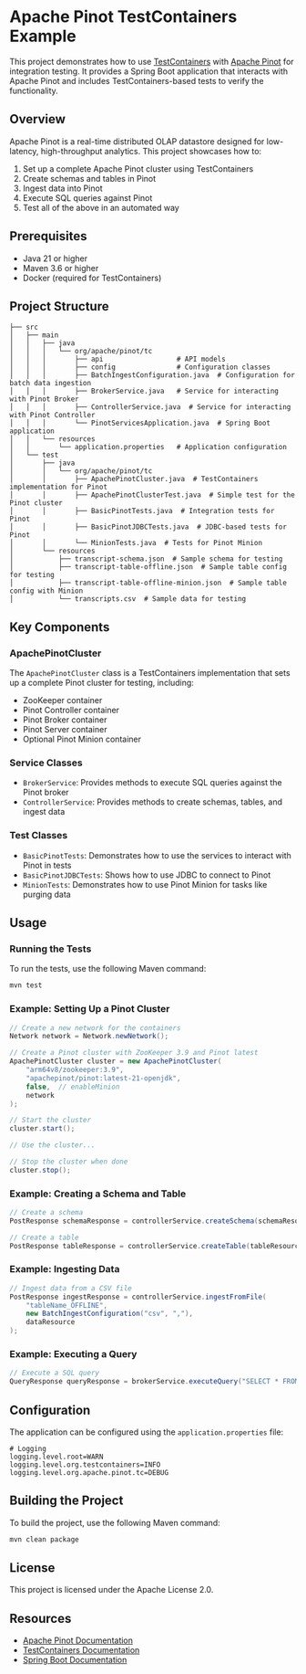 # Apache Pinot TestContainers Example

This project demonstrates how to use [TestContainers](https://www.testcontainers.org/) with [Apache Pinot](https://pinot.apache.org/) for integration testing. It provides a Spring Boot application that interacts with Apache Pinot and includes TestContainers-based tests to verify the functionality.

## Overview

Apache Pinot is a real-time distributed OLAP datastore designed for low-latency, high-throughput analytics. This project showcases how to:

1. Set up a complete Apache Pinot cluster using TestContainers
2. Create schemas and tables in Pinot
3. Ingest data into Pinot
4. Execute SQL queries against Pinot
5. Test all of the above in an automated way

## Prerequisites

- Java 21 or higher
- Maven 3.6 or higher
- Docker (required for TestContainers)

## Project Structure

```
├── src
│   ├── main
│   │   ├── java
│   │   │   └── org/apache/pinot/tc
│   │   │       ├── api                  # API models
│   │   │       ├── config               # Configuration classes
│   │   │       ├── BatchIngestConfiguration.java  # Configuration for batch data ingestion
│   │   │       ├── BrokerService.java   # Service for interacting with Pinot Broker
│   │   │       ├── ControllerService.java  # Service for interacting with Pinot Controller
│   │   │       └── PinotServicesApplication.java  # Spring Boot application
│   │   └── resources
│   │       └── application.properties   # Application configuration
│   └── test
│       ├── java
│       │   └── org/apache/pinot/tc
│       │       ├── ApachePinotCluster.java  # TestContainers implementation for Pinot
│       │       ├── ApachePinotClusterTest.java  # Simple test for the Pinot cluster
│       │       ├── BasicPinotTests.java  # Integration tests for Pinot
│       │       ├── BasicPinotJDBCTests.java  # JDBC-based tests for Pinot
│       │       └── MinionTests.java  # Tests for Pinot Minion
│       └── resources
│           ├── transcript-schema.json  # Sample schema for testing
│           ├── transcript-table-offline.json  # Sample table config for testing
│           ├── transcript-table-offline-minion.json  # Sample table config with Minion
│           └── transcripts.csv  # Sample data for testing
```

## Key Components

### ApachePinotCluster

The `ApachePinotCluster` class is a TestContainers implementation that sets up a complete Pinot cluster for testing, including:

- ZooKeeper container
- Pinot Controller container
- Pinot Broker container
- Pinot Server container
- Optional Pinot Minion container

### Service Classes

- `BrokerService`: Provides methods to execute SQL queries against the Pinot broker
- `ControllerService`: Provides methods to create schemas, tables, and ingest data

### Test Classes

- `BasicPinotTests`: Demonstrates how to use the services to interact with Pinot in tests
- `BasicPinotJDBCTests`: Shows how to use JDBC to connect to Pinot
- `MinionTests`: Demonstrates how to use Pinot Minion for tasks like purging data

## Usage

### Running the Tests

To run the tests, use the following Maven command:

```bash
mvn test
```

### Example: Setting Up a Pinot Cluster

```java
// Create a new network for the containers
Network network = Network.newNetwork();

// Create a Pinot cluster with ZooKeeper 3.9 and Pinot latest
ApachePinotCluster cluster = new ApachePinotCluster(
    "arm64v8/zookeeper:3.9", 
    "apachepinot/pinot:latest-21-openjdk", 
    false,  // enableMinion
    network
);

// Start the cluster
cluster.start();

// Use the cluster...

// Stop the cluster when done
cluster.stop();
```

### Example: Creating a Schema and Table

```java
// Create a schema
PostResponse schemaResponse = controllerService.createSchema(schemaResource);

// Create a table
PostResponse tableResponse = controllerService.createTable(tableResource);
```

### Example: Ingesting Data

```java
// Ingest data from a CSV file
PostResponse ingestResponse = controllerService.ingestFromFile(
    "tableName_OFFLINE",
    new BatchIngestConfiguration("csv", ","),
    dataResource
);
```

### Example: Executing a Query

```java
// Execute a SQL query
QueryResponse queryResponse = brokerService.executeQuery("SELECT * FROM tableName");
```

## Configuration

The application can be configured using the `application.properties` file:

```properties
# Logging
logging.level.root=WARN
logging.level.org.testcontainers=INFO
logging.level.org.apache.pinot.tc=DEBUG
```

## Building the Project

To build the project, use the following Maven command:

```bash
mvn clean package
```

## License

This project is licensed under the Apache License 2.0.

## Resources

- [Apache Pinot Documentation](https://docs.pinot.apache.org/)
- [TestContainers Documentation](https://www.testcontainers.org/)
- [Spring Boot Documentation](https://spring.io/projects/spring-boot)